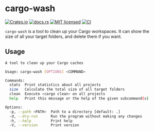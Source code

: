 # cargo-wash

[![Crates.io](https://img.shields.io/crates/v/cargo-wash.svg)](https://crates.io/crates/cargo-wash)
[![docs.rs](https://img.shields.io/docsrs/cargo-wash)](https://docs.rs/cargo-wash)
[![MIT licensed](https://img.shields.io/badge/license-MIT-blue.svg)](https://github.com/bircni/cargo-wash/blob/main/LICENSE)
[![CI](https://github.com/bircni/cargo-wash/actions/workflows/ci.yml/badge.svg?branch=main)](https://github.com/bircni/cargo-wash/actions/workflows/ci.yml)

`cargo-wash` is a tool to clean up your Cargo workspaces.
It can show the size of all your target folders, and delete them if you want.

## Usage

```sh
A tool to clean up your Cargo caches

Usage: cargo-wash [OPTIONS] <COMMAND>

Commands:
  stats  Print statistics about all projects
  size   Calculate the total size of all target folders
  clean  Execute <cargo clean> on all projects
  help   Print this message or the help of the given subcommand(s)

Options:
  -p, --path <PATH>  Path to a directory [default: .]
  -d, --dry-run      Run the program without making any changes
  -h, --help         Print help
  -V, --version      Print version

```
